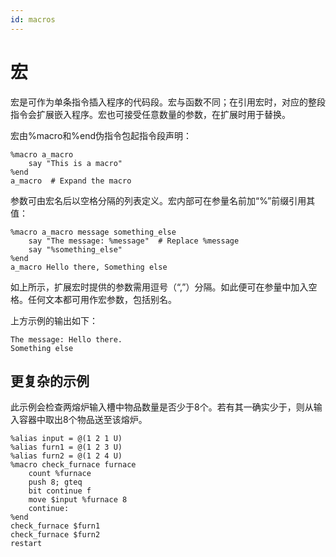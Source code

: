 ```yaml
---
id: macros
---
```

# 宏

宏是可作为单条指令插入程序的代码段。宏与函数不同；在引用宏时，对应的整段指令会扩展嵌入程序。宏也可接受任意数量的参数，在扩展时用于替换。

宏由%macro和%end伪指令包起指令段声明：

```
%macro a_macro
    say "This is a macro"
%end
a_macro  # Expand the macro
```

参数可由宏名后以空格分隔的列表定义。宏内部可在参量名前加“%”前缀引用其值：

```
%macro a_macro message something_else
    say "The message: %message"  # Replace %message
    say "%something_else"
%end
a_macro Hello there, Something else
```

如上所示，扩展宏时提供的参数需用逗号（“,”）分隔。如此便可在参量中加入空格。任何文本都可用作宏参数，包括别名。

上方示例的输出如下：
```
The message: Hello there.
Something else
```

## 更复杂的示例

此示例会检查两熔炉输入槽中物品数量是否少于8个。若有其一确实少于，则从输入容器中取出8个物品送至该熔炉。

```
%alias input = @(1 2 1 U)
%alias furn1 = @(1 2 3 U)
%alias furn2 = @(1 2 4 U)
%macro check_furnace furnace
    count %furnace
    push 8; gteq
    bit continue f
    move $input %furnace 8
    continue:
%end
check_furnace $furn1
check_furnace $furn2
restart
```